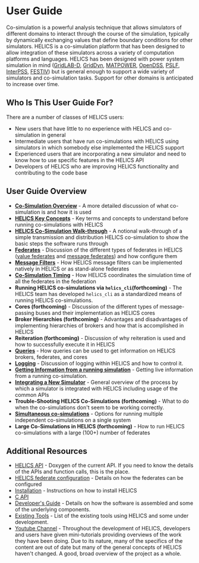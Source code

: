 # User Guide #

Co-simulation is a powerful analysis technique that allows simulators of different domains to interact through the course of the simulation, typically by dynamically exchanging values that define boundary conditions for other simulators. HELICS is a co-simulation platform that has been designed to allow integration of these simulators across a variety of computation platforms and languages. HELICS has been designed with power system simulation in mind ([GridLAB-D](https://github.com/gridlab-d/gridlab-d), [GridDyn](https://github.com/LLNL/GridDyn), [MATPOWER](https://github.com/GMLC-TDC/MATPOWER-wrapper), [OpenDSS](https://sourceforge.net/projects/electricdss/), [PSLF](https://github.com/GMLC-TDC/PSLF-wrapper), [InterPSS](https://github.com/InterPSS-Project/ipss-common), [FESTIV](https://www.nrel.gov/grid/festiv-model.html)) but is general enough to support a wide variety of simulators and co-simulation tasks. Support for other domains is anticipated to increase over time.

## Who Is This User Guide For? ##
There are a number of classes of HELICS users:

*   New users that have little to no experience with HELICS and co-simulation in general
*   Intermediate users that have run co-simulations with HELICS using simulators in which somebody else implemented the HELICS support
*   Experienced users that are incorporating a new simulator and need to know how to use specific features in the HELICS API
*   Developers of HELICS who are improving HELICS functionality and contributing to the code base


## User Guide Overview ##
*   [**Co-Simulation Overview**](./co-simulation_overview.md) - A more detailed discussion of what co-simulation is and how it is used
*   [**HELICS Key Concepts**](./helics_key_concepts) - Key terms and concepts to understand before running co-simulations with HELICS
*   [**HELICS Co-Simulation Walk-through**](./helics_co-sim_sequence.md) - A notional walk-through of a simple transmission and distribution HELICS co-simulation to show the basic steps the software runs through
*   [**Federates**](./federates.md) - Discussion of the different types of federates in HELICS ([value federates](./value_federates.md) and [message federates](./message_federates.md)) and how configure them
*   [**Message Filters**](./filters) - How HELICS message filters can be implemented natively in HELICS or as stand-alone federates
*   [**Co-Simulation Timing**](./timing.md) - How HELICS coordinates the simulation time of all the federates in the federation
*   **Running HELICS co-simulations via `helics_cli`(forthcoming)** - The HELICS team has developed `helics_cli` as a standardized means of running HELICS co-simulations.
*   **Cores (forthcoming)** - Discussion of the different types of message-passing buses and their implementation as HELICS cores
*   **Broker Hierarchies (forthcoming)** - Advantages and disadvantages of implementing hierarchies of brokers and how that is accomplished in HELICS
*   **Reiteration (forthcoming)** - Discussion of why reiteration is used and how to successfully execute it in HELICS
*   [**Queries**](./queries.md) - How queries can be used to get information on HELICS brokers, federates, and cores
*   [**Logging**](./logging.md) - Discussion of logging within HELICS and how to control it.  
*   [**Getting Information from a running simulation**](./running_interaction.md) - Getting live information from a running co-simulation.  
*   [**Integrating a New Simulator**](./simulator_integration.md) - General overview of the process by which a simulator is integrated with HELICS including usage of the common APIs
*   **Trouble-Shooting HELICS Co-Simulations (forthcoming)** - What to do when the co-simulations don't seem to be working correctly.
*   [**Simultaneous co-simulations**](./simultaneous_cosimulation.md) - Options for running multiple independent co-simulations on a single system
*   **Large Co-Simulations in HELICS (forthcoming)** - How to run HELICS co-simulations with a large (100+) number of federates

## Additional Resources ##
*   [HELICS API](../doxygen/index.html) - Doxygen of the current API. If you need to know the details of the APIs and function calls, this is the place.
*   [HELICS federate configuration](../configuration/index.html) - Details on how the federates can be configured
*   [Installation](../installation/index.html) -  Instructions on how to install HELICS
*   [C API](../c-api-reference/index.html)
*   [Developer's Guide](../developer-guide/index.html) - Details on how the software is assembled and some of the underlying components.
*   [Existing Tools](../Tools_using_Helics.md) - List of the existing tools using HELICS and some under development. 
*   [Youtube Channel](https://www.youtube.com/channel/UCPa81c4BVXEYXt2EShTzbcg/featured) - Throughout the development of HELICS, developers and users have given mini-tutorials providing overviews of the work they have been doing. Due to its nature, many of the specifics of the content are out of date but many of the general concepts of HELICS haven't changed. A good, broad overview of the project as a whole.
